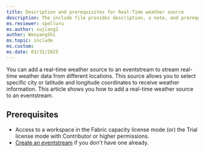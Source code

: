 ```yaml
---
title: Description and prerequisites for Real-Time weather source
description: The include file provides description, a note, and prerequisites for using a Real-Time weather source.
ms.reviewer: spelluru
ms.author: xujiang1
author: WenyangShi
ms.topic: include
ms.custom:
ms.date: 03/31/2025
---
```



You can add a real-time weather source to an eventstream to stream real-time weather data from different locations. This source allows you to select specific city or latitude and longitude coordinates to receive weather information. This article shows you how to add a real-time weather source to an eventstream.

## Prerequisites

- Access to a workspace in the Fabric capacity license mode (or) the Trial license mode with Contributor or higher permissions. 
- [Create an eventstream](create-manage-an-eventstream.md) if you don't have one already. 

